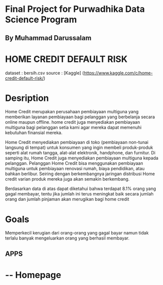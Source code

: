 # Final Project for Purwadhika Data Science Program
## By Muhammad Darussalam
HOME CREDIT DEFAULT RISK
========================
dataset : bersih.csv
source : [Kaggle] (https://www.kaggle.com/c/home-credit-default-risk/)

Desription
==========
Home Credit merupakan perusahaan pembiayaan multiguna yang memberikan layanan pembiayaan bagi pelanggan yang berbelanja secara online maupun offline. home credit juga menyediakan pembiayaan multiguna bagi pelanggan setia kami agar mereka dapat memenuhi kebutuhan finansial mereka.

Home Credit menyediakan pembiayaan di toko (pembiayaan non-tunai langsung di tempat) untuk konsumen yang ingin membeli produk-produk seperti alat rumah tangga, alat-alat elektronik, handphone, dan furnitur. Di samping itu, Home Credit juga menyediakan pembiayaan multiguna kepada pelanggan. Pelanggan Home Credit bisa menggunakan pembiayaan multiguna untuk pembiayaan renovasi rumah, biaya pendidikan, atau bahkan berlibur. Seiring dengan berkembangnya jaringan distribusi Home credit varian produk mereka juga akan semakin berkembang.

Berdasarkan data di atas dapat diketahui bahwa terdapat 8.1% orang yang gagal membayar, tentu jika jumlah ini terus meningkat baik secara jumlah orang dan jumlah pinjaman akan merugikan bagi home credit

Goals
=====
Memperkecil kerugian dari orang-orang yang gagal bayar namun tidak terlalu banyak mengeluarkan orang yang berhasil membayar.

## APPS

-- Homepage
========

